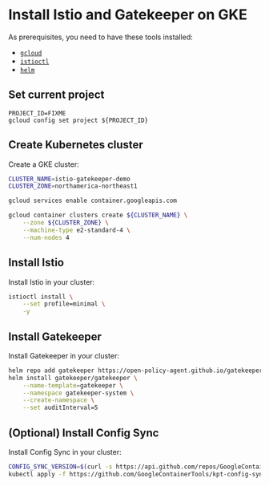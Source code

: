 # Install Istio and Gatekeeper on GKE

As prerequisites, you need to have these tools installed:
- [`gcloud`](https://cloud.google.com/sdk/docs/install)
- [`istioctl`](https://istio.io/latest/docs/setup/getting-started/#download)
- [`helm`](https://helm.sh/docs/intro/install/)

## Set current project

```
PROJECT_ID=FIXME
gcloud config set project ${PROJECT_ID}
```

## Create Kubernetes cluster

Create a GKE cluster:
```bash
CLUSTER_NAME=istio-gatekeeper-demo
CLUSTER_ZONE=northamerica-northeast1

gcloud services enable container.googleapis.com

gcloud container clusters create ${CLUSTER_NAME} \
    --zone ${CLUSTER_ZONE} \
    --machine-type e2-standard-4 \
    --num-nodes 4
```

## Install Istio

Install Istio in your cluster:
```bash
istioctl install \
    --set profile=minimal \
    -y
```

## Install Gatekeeper

Install Gatekeeper in your cluster:
```bash
helm repo add gatekeeper https://open-policy-agent.github.io/gatekeeper/charts
helm install gatekeeper/gatekeeper \
    --name-template=gatekeeper \
    --namespace gatekeeper-system \
    --create-namespace \
    --set auditInterval=5
```

## (Optional) Install Config Sync

Install Config Sync in your cluster:
```bash
CONFIG_SYNC_VERSION=$(curl -s https://api.github.com/repos/GoogleContainerTools/kpt-config-sync/releases/latest | jq -r .tag_name)
kubectl apply -f https://github.com/GoogleContainerTools/kpt-config-sync/releases/download/${CONFIG_SYNC_VERSION}/config-sync-manifest.yaml
```
